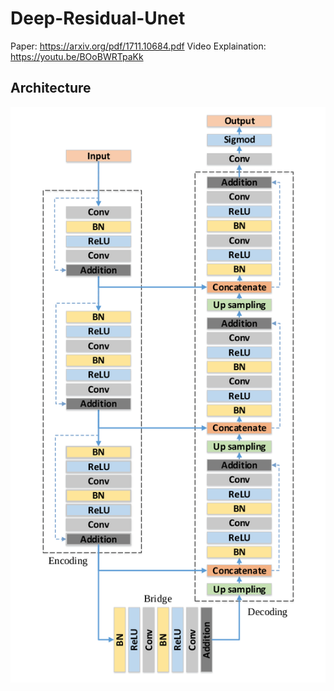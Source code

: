 # Deep-Residual-Unet

Paper: https://arxiv.org/pdf/1711.10684.pdf
Video Explaination: https://youtu.be/BOoBWRTpaKk

## Architecture
<img src="images/arch.png">
